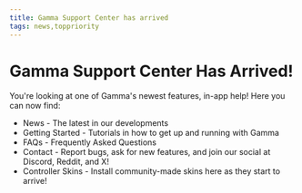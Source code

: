 ```yaml
---
title: Gamma Support Center has arrived
tags: news,toppriority
---
```


# Gamma Support Center Has Arrived!

You're looking at one of Gamma's newest features, in-app help! Here you can now find:

- News - The latest in our developments
- Getting Started - Tutorials in how to get up and running with Gamma
- FAQs - Frequently Asked Questions
- Contact - Report bugs, ask for new features, and join our social at Discord, Reddit, and X!
- Controller Skins - Install community-made skins here as they start to arrive!

